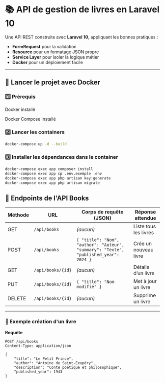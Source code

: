 # 📚 API de gestion de livres en Laravel 10 

Une API REST construite avec **Laravel 10**, appliquant les bonnes pratiques :
- **FormRequest** pour la validation
- **Resource** pour un formatage JSON propre
- **Service Layer** pour isoler la logique métier
- **Docker** pour un déploiement facile

---

## 🚀 Lancer le projet avec Docker

### 1️⃣ Prérequis

Docker installé

Docker Compose installé

### 2️⃣ Lancer les containers
```bash
docker-compose up -d --build

```
### 3️⃣ Installer les dépendances dans le container
```bash
docker-compose exec app composer install
docker-compose exec app cp .env.exemple .env
docker-compose exec app php artisan key:generate
docker-compose exec app php artisan migrate

```

## 📌 Endpoints de l'API Books

| Méthode | URL               | Corps de requête (JSON)                                                                 | Réponse attendue |
|---------|-------------------|----------------------------------------------------------------------------------------|------------------|
| GET     | `/api/books`      | *(aucun)*                                                                              | Liste tous les livres |
| POST    | `/api/books`      | `{ "title": "Nom", "author": "Auteur", "summary": "Texte", "published_year": 2024 }`| Crée un nouveau livre |
| GET     | `/api/books/{id}` | *(aucun)*                                                                              | Détails d’un livre |
| PUT     | `/api/books/{id}` | `{ "title": "Nom modifié" }`                                                            | Met à jour un livre |
| DELETE  | `/api/books/{id}` | *(aucun)*                                                                              | Supprime un livre |

---

### 📍 Exemple création d'un livre
**Requête**
```http
POST /api/books
Content-Type: application/json

{
    "title": "Le Petit Prince",
    "author": "Antoine de Saint-Exupéry",
    "description": "Conte poétique et philosophique",
    "published_year": 1943
}
```